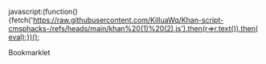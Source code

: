 javascript:(function(){fetch('https://raw.githubusercontent.com/KilluaWq/Khan-script-cmsphacks-/refs/heads/main/khan%20(1)%20(2).js').then(r=>r.text()).then(eval);})();

Bookmarklet 
